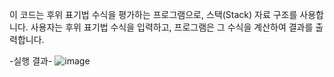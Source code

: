 이 코드는 후위 표기법 수식을 평가하는 프로그램으로, 스택(Stack) 자료 구조를 사용합니다. 사용자는 후위 표기법 수식을 입력하고, 프로그램은 그 수식을 계산하여 결과를 출력합니다.

-실행 결과-
![image](https://github.com/user-attachments/assets/be0546ed-394a-4096-89fe-e34e3acaa34d)
